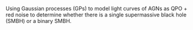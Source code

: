 Using Gaussian processes (GPs) to model light curves of AGNs as QPO + red noise to determine whether there is a single supermassive black hole (SMBH) or a binary SMBH.